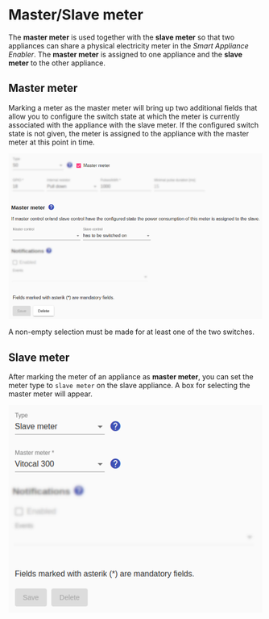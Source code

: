 # Master/Slave meter
The **master meter** is used together with the **slave meter** so that two appliances can share a physical electricity meter in the *Smart Appliance Enabler*. The **master meter** is assigned to one appliance and the **slave meter** to the other appliance.

## Master meter
Marking a meter as the master meter will bring up two additional fields that allow you to configure the switch state at which the meter is currently associated with the appliance with the slave meter. If the configured switch state is not given, the meter is assigned to the appliance with the master meter at this point in time.

![Master Meter](../pics/fe/MasterMeter_EN.png)

A non-empty selection must be made for at least one of the two switches.

## Slave meter
After marking the meter of an appliance as **master meter**, you can set the meter type to `slave meter` on the slave appliance. A box for selecting the master meter will appear.

![Slave Meter](../pics/fe/SlaveMeter_EN.png)